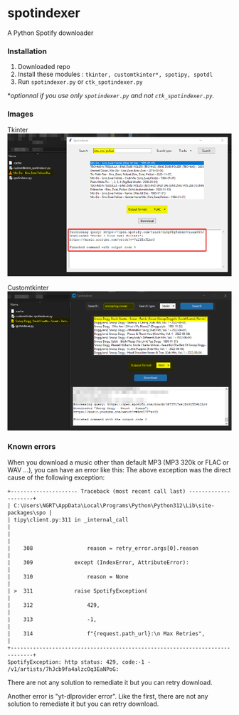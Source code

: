 # spotindexer
A Python Spotify downloader

### Installation

1. Downloaded repo
2. Install these modules : `tkinter, customtkinter*, spotipy, spotdl`
3. Run `spotindexer.py` or `ctk_spotindexer.py`

**optionnal if you use only `spotindexer.py` and not `ctk_spotindexer.py`.*

### Images

Tkinter
![tkinterprev](1.png)

Customtkinter
![ctkprev](2.png)

### Known errors

When you download a music other than default MP3 (MP3 320k or FLAC or WAV ...), you can have an error like this:
The above exception was the direct cause of the following exception:           
```                                                                               
+--------------------- Traceback (most recent call last) ---------------------+
| C:\Users\NGRT\AppData\Local\Programs\Python\Python312\Lib\site-packages\spo |
| tipy\client.py:311 in _internal_call                                        |
|                                                                             |
|    308                 reason = retry_error.args[0].reason                  |
|    309             except (IndexError, AttributeError):                     |
|    310                 reason = None                                        |
| >  311             raise SpotifyException(                                  |
|    312                 429,                                                 |
|    313                 -1,                                                  |
|    314                 f"{request.path_url}:\n Max Retries",                |
+-----------------------------------------------------------------------------+
SpotifyException: http status: 429, code:-1 -                                  
/v1/artists/7hJcb9fa4alzcOq3EaNPoG:
```
There are not any solution to remediate it but you can retry download.


Another error is "yt-dlprovider error". Like the first, there are not any solution to remediate it but you can retry download.
